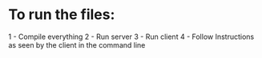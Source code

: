 # To run the files:
1 - Compile everything
2 - Run server
3 - Run client
4 - Follow Instructions as seen by the client in the command line
